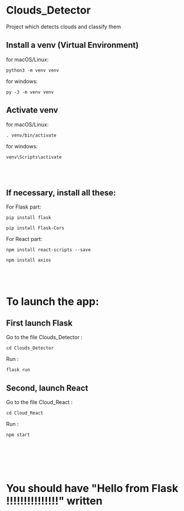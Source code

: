 # Clouds_Detector
Project which detects clouds and classify them 

<h2>Install a venv (Virtual Environment)</h2>

for macOS/Linux:
```
python3 -m venv venv
```

for windows:
```
py -3 -m venv venv
```

<h2>Activate venv</h2>

for macOS/Linux:
```
. venv/bin/activate
```
for windows:
```
venv\Scripts\activate
```
<br><br>
<h2>If necessary, install all these:</h2>
For Flask part:

```
pip install flask
```

```
pip install Flask-Cors
```
For React part:
```
npm install react-scripts --save
```

```
npm install axios
```
</br></br>
<h1>To launch the app:</h1>
<h2>First launch Flask</h2>
Go to the file Clouds_Detector :

```
cd Clouds_Detector
```

Run :
```
flask run
```
<h2>Second, launch React</h2>
Go to the file Cloud_React :

```
cd Cloud_React
```
Run :

```
npm start
```
</br></br></br></br>
<h1>You should have "Hello from Flask !!!!!!!!!!!!!!!" written</h1>
